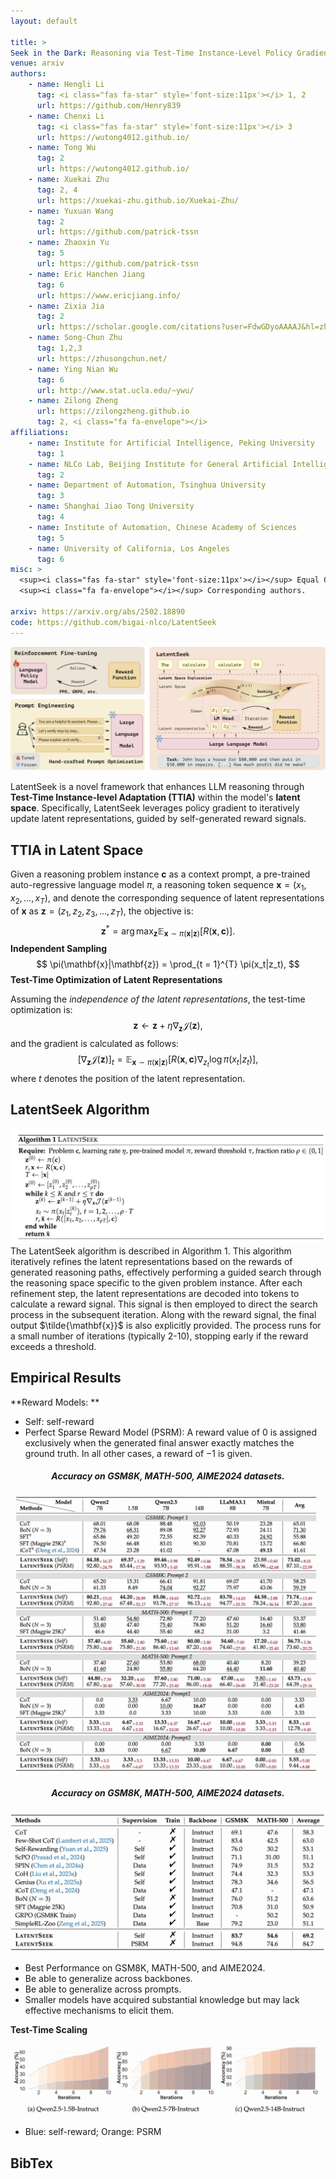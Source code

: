 ```yaml
---
layout: default

title: > 
Seek in the Dark: Reasoning via Test-Time Instance-Level Policy Gradient in Latent Space
venue: arxiv
authors:
    - name: Hengli Li
      tag: <i class="fas fa-star" style='font-size:11px'></i> 1, 2
      url: https://github.com/Henry839
    - name: Chenxi Li
      tag: <i class="fas fa-star" style='font-size:11px'></i> 3
      url: https://wutong4012.github.io/
    - name: Tong Wu
      tag: 2
      url: https://wutong4012.github.io/
    - name: Xuekai Zhu
      tag: 2, 4
      url: https://xuekai-zhu.github.io/Xuekai-Zhu/
    - name: Yuxuan Wang
      tag: 2
      url: https://github.com/patrick-tssn
    - name: Zhaoxin Yu
      tag: 5
      url: https://github.com/patrick-tssn
    - name: Eric Hanchen Jiang
      tag: 6
      url: https://www.ericjiang.info/
    - name: Zixia Jia
      tag: 2
      url: https://scholar.google.com/citations?user=FdwGDyoAAAAJ&hl=zh-CN
    - name: Song-Chun Zhu
      tag: 1,2,3
      url: https://zhusongchun.net/
    - name: Ying Nian Wu
      tag: 6
      url: http://www.stat.ucla.edu/~ywu/
    - name: Zilong Zheng
      url: https://zilongzheng.github.io
      tag: 2, <i class="fa fa-envelope"></i>
affiliations:
    - name: Institute for Artificial Intelligence, Peking University
      tag: 1
    - name: NLCo Lab, Beijing Institute for General Artificial Intelligence
      tag: 2
    - name: Department of Automation, Tsinghua University
      tag: 3
    - name: Shanghai Jiao Tong University 
      tag: 4
    - name: Institute of Automation, Chinese Academy of Sciences 
      tag: 5
    - name: University of California, Los Angeles
      tag: 6
misc: > 
  <sup><i class="fas fa-star" style='font-size:11px'></i></sup> Equal Contribution.
  <sup><i class="fa fa-envelope"></i></sup> Corresponding authors.

arxiv: https://arxiv.org/abs/2502.18890
code: https://github.com/bigai-nlco/LatentSeek
---
```


![LatentSeek](/docs/assets/img/LatentSeek.jpg)

LatentSeek is a novel framework that enhances LLM reasoning through **Test-Time Instance-level Adaptation (TTIA)** within the model's **latent space**. Specifically, LatentSeek leverages policy gradient to iteratively update latent representations, guided by self-generated reward signals. 

## TTIA in Latent Space

Given a reasoning problem instance $\mathbf{c}$ as a context prompt, a pre-trained auto-regressive language model $\pi$, a reasoning token sequence $\mathbf{x} = (x_1, x_2, \ldots, x_T)$, and denote the corresponding sequence of latent representations of $\mathbf{x}$ as $\mathbf{z} = (z_1, z_2, z_3, \ldots, z_T)$, the objective is:
$$
\mathbf{z}^* = \arg\max_{\mathbf{z}} \mathbb{E}_{\mathbf{x} \sim \pi(\mathbf{x}|\mathbf{z})}[R(\mathbf{x}, \mathbf{c})].
$$
**Independent Sampling**
$$
\pi(\mathbf{x}|\mathbf{z}) = \prod_{t = 1}^{T} \pi(x_t|z_t), 
$$
**Test-Time Optimization of Latent Representations**

Assuming the *independence of the latent representations*, the test-time optimization is:
$$
\mathbf{z} \leftarrow \mathbf{z} + \eta  \nabla_{\mathbf{z}} \mathcal{J}(\mathbf{z}),
$$
and the gradient is calculated as follows:
$$
[\nabla_{\mathbf{z}} \mathcal{J}(\mathbf{z})]_t = \mathbb{E}_{\mathbf{x} \sim \pi(\mathbf{x}|\mathbf{z})}\left[R(\mathbf{x},\mathbf{c})\nabla_{z_t} \log \pi(x_t|z_t)\right],
$$
where $t$ denotes the position of the latent representation.

## LatentSeek Algorithm

![image-20250519142719249](assets/img/image-20250519142719249.png)
The LatentSeek algorithm is described in Algorithm 1. This algorithm iteratively refines the latent representations based on the rewards of generated reasoning paths, effectively performing a guided search through the reasoning space specific to the given problem instance.  After each refinement step, the latent representations are decoded into tokens to calculate a reward signal. This signal is then employed to direct the search process in the subsequent iteration. Along with the reward signal, the final output $\tilde{\mathbf{x}}$ is also explicitly provided. The process runs for a small number of iterations (typically 2-10), stopping early if the reward exceeds a threshold. 

## Empirical Results

**Reward Models: **

* Self: self-reward
* Perfect Sparse Reward Model (PSRM): A reward value of 0 is assigned exclusively when the generated final answer exactly matches the ground truth. In all other cases, a reward of $-1$ is given.

<h5 align="center">Accuracy on GSM8K, MATH-500, AIME2024 datasets.</h5>

![table1](assets/img/table1.jpg)

<h5 align="center">Accuracy on GSM8K, MATH-500, AIME2024 datasets.</h5>

![table2](assets/img/table2.jpg)

* Best Performance on GSM8K, MATH-500, and AIME2024.
* Be able to generalize across backbones.
* Be able to generalize across prompts.
* Smaller models have acquired substantial knowledge but may lack effective mechanisms to elicit them.

**Test-Time Scaling**

![scaling](assets/img/scaling.jpg)

* Blue: self-reward; Orange: PSRM 

## BibTex

```bibtex

```
